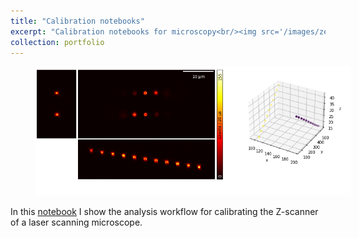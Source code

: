 ```yaml
---
title: "Calibration notebooks"
excerpt: "Calibration notebooks for microscopy<br/><img src='/images/zeta_calibration.png'>"
collection: portfolio
---
```


<figure style="width: 100%" class="align-center-custom">
<img src='/images/zeta_calibration_large.png'>
</figure>


In this [notebook](https://github.com/Alessandro-Zunino/Calibration_for_microscopy/blob/main/Notebooks/zeta_calibration.ipynb)
I show the analysis workflow for calibrating the Z-scanner of a laser scanning microscope.
